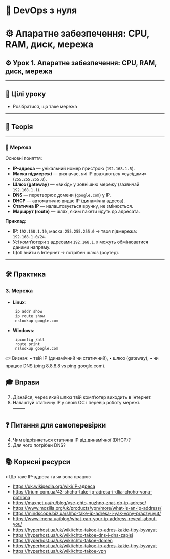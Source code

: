 # 🚀 DevOps з нуля
# ⚙️ Апаратне забезпечення: CPU, RAM, диск, мережа
## ⚙️ Урок 1. Апаратне забезпечення: CPU, RAM, диск, мережа

---

## 🎯 Цілі уроку
- Розібратися, що таке мережа

---

## 📖 Теорія

---
### 🔹 Мережа
Основні поняття:
- **IP-адреса** — унікальний номер пристрою (`192.168.1.5`).  
- **Маска підмережі** — визначає, які IP вважаються «сусідами» (`255.255.255.0`).  
- **Шлюз (gateway)** — «вихід» у зовнішню мережу (зазвичай `192.168.1.1`).  
- **DNS** — перетворює домени (`google.com`) у IP.  
- **DHCP** — автоматично видає IP (динамічна адреса).  
- **Статична IP** — налаштовується вручну, не змінюється.  
- **Маршрут (route)** — шлях, яким пакети йдуть до адресата.  

**Приклад**:  
- IP: `192.168.1.10`, маска: `255.255.255.0` → твоя підмережа: `192.168.1.0/24`.  
- Усі комп’ютери з адресами `192.168.1.X` можуть обмінюватися даними напряму.  
- Щоб вийти в Інтернет → потрібен шлюз (роутер).  

---

## 🛠 Практика

### 3. Мережа
- **Linux**:
  ```bash
   ip addr show
   ip route show
   nslookup google.com
  ```
- **Windows**:
  ```shell
   ipconfig /all
   route print
   nslookup google.com
  ```    

👉 Визнач:
	•	твій IP (динамічний чи статичний),
	•	шлюз (gateway),
	•	чи працює DNS (ping 8.8.8.8 vs ping google.com).  

## 🎓 Вправи
7.	Дізнайся, через який шлюз твій комп’ютер виходить в Інтернет.
8.	Налаштуй статичну IP у своїй ОС і перевір роботу мережі.     
⸻

## ❓ Питання для самоперевірки
4.	Чим відрізняється статична IP від динамічної (DHCP)?
5.	Для чого потрібен DNS?

## 📚 Корисні ресурси
•	Що таке IP-адреса та як вона працює
- https://uk.wikipedia.org/wiki/IP-адреса
- https://trium.com.ua/43-shcho-take-ip-adresa-i-dlia-choho-vona-potribna
- https://maxnet.ua/ru/blog/vse-chto-nuzhno-znat-ob-ip-adrese/
- https://www.mozilla.org/uk/products/vpn/more/what-is-an-ip-address/
- https://mindscope.biz.ua/shho-take-ip-adresa-i-yak-vony-praczyuyut/
- https://www.imena.ua/blog/what-can-your-ip-address-reveal-about-you/
- https://hyperhost.ua/uk/wiki/chto-takoe-ip-adres-kakie-tipy-byvayut
- https://hyperhost.ua/uk/wiki/chto-takoe-dns-i-dns-zapisi
- https://hyperhost.ua/uk/wiki/chto-takoe-domen
- https://hyperhost.ua/uk/wiki/chto-takoe-ip-adres-kakie-tipy-byvayut
- https://hyperhost.ua/uk/wiki/chto-takoe-vpn
